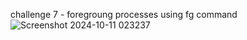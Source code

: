 challenge 7 - foregroung processes using fg command
![Screenshot 2024-10-11 023237](https://github.com/user-attachments/assets/dee868d2-571b-4dd8-b92e-fc4c0cab5cb4)

